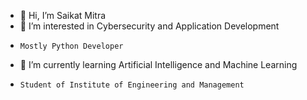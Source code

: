 - 👋 Hi, I’m Saikat Mitra
- 👀 I’m interested in Cybersecurity and Application Development
-     Mostly Python Developer
- 🌱 I’m currently learning Artificial Intelligence and Machine Learning
-     Student of Institute of Engineering and Management


<!---
Anonymous468/Anonymous468 is a ✨ special ✨ repository because its `README.md` (this file) appears on your GitHub profile.
You can click the Preview link to take a look at your changes.
--->
